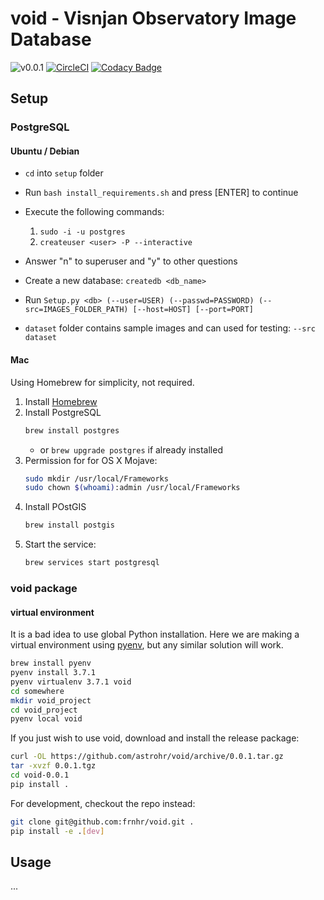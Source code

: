 # void - Visnjan Observatory Image Database


![v0.0.1](https://img.shields.io/badge/version-0.0.1-blue.svg)
[![CircleCI](https://circleci.com/gh/astrohr/void.svg?style=shield)](https://circleci.com/gh/astrohr/void)
[![Codacy Badge](https://api.codacy.com/project/badge/Grade/a9070bd712544239ac5b43f3f5e58ba9)](https://app.codacy.com/app/astrohr/void?utm_source=github.com&utm_medium=referral&utm_content=astrohr/void&utm_campaign=Badge_Grade_Dashboard)


## Setup

### PostgreSQL

#### Ubuntu / Debian

* ```cd``` into ```setup``` folder
* Run ```bash install_requirements.sh``` and press [ENTER] to continue

* Execute the following commands:
    1. ```sudo -i -u postgres```
    2. ```createuser <user> -P --interactive```

* Answer "n" to superuser and "y" to other questions
* Create a new database: ```createdb <db_name>```

* Run ```Setup.py <db> (--user=USER) (--passwd=PASSWORD) (--src=IMAGES_FOLDER_PATH) [--host=HOST] [--port=PORT]```

* ```dataset``` folder contains sample images and can used for testing: ```--src dataset```


#### Mac

Using Homebrew for simplicity, not required.

1. Install [Homebrew](https://brew.sh/)
2. Install PostgreSQL
    ```bash
    brew install postgres
    ```
    * or `brew upgrade postgres` if already installed
3. Permission for for OS X Mojave:
    ```bash
    sudo mkdir /usr/local/Frameworks
    sudo chown $(whoami):admin /usr/local/Frameworks 
    ```
3. Install POstGIS
    ```bash
    brew install postgis
    ```
4. Start the service:
    ```bash
    brew services start postgresql
    ```

### void package

#### virtual environment

It is a bad idea to use global Python installation. Here we are making a 
virtual environment using [pyenv](https://github.com/pyenv/pyenv), but any 
similar solution will work. 


```bash
brew install pyenv
pyenv install 3.7.1
pyenv virtualenv 3.7.1 void
cd somewhere
mkdir void_project
cd void_project
pyenv local void
```


If you just wish to use void, download and install the release package:
```bash
curl -OL https://github.com/astrohr/void/archive/0.0.1.tar.gz
tar -xvzf 0.0.1.tgz
cd void-0.0.1
pip install .
```

For development, checkout the repo instead:

```bash
git clone git@github.com:frnhr/void.git .
pip install -e .[dev]
```

## Usage

...
